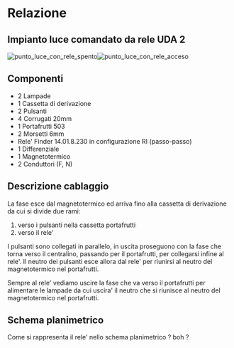 # Relazione
## Impianto luce comandato da rele UDA 2  

![punto_luce_con_rele_spento](https://user-images.githubusercontent.com/7195133/229353155-25c8a547-7875-4db3-808e-823183d91c80.jpg)![punto_luce_con_rele_acceso](https://user-images.githubusercontent.com/7195133/229353313-bd931046-608a-4331-96a7-59bb2d97faf5.jpg)  

## Componenti

* 2 Lampade
* 1 Cassetta di derivazione
* 2 Pulsanti
* 4 Corrugati 20mm
* 1 Portafrutti 503
* 2 Morsetti 6mm
* Rele' Finder 14.01.8.230 in configurazione RI (passo-passo)
* 1 Differenziale
* 1 Magnetotermico
* 2 Conduttori (F, N)

## Descrizione cablaggio  

La fase esce dal magnetotermico ed arriva fino alla cassetta di derivazione da cui si divide due rami:

1. verso i pulsanti nella cassetta portafrutti
2. verso il rele'

I pulsanti sono collegati in parallelo, in uscita proseguono con la fase che torna verso il centralino, passando per il portafrutti, per collegarsi infine al rele'. Il neutro dei pulsanti esce allora dal rele' per riunirsi al neutro del magnetotermico nel portafrutti.  

Sempre al rele' vediamo uscire la fase che va verso il portafrutti per alimentare le lampade da cui uscira' il neutro che si riunisce al neutro del magnetotermico nel portafrutti.  


## Schema planimetrico  

Come si rappresenta il rele' nello schema planimetrico ? boh ?